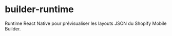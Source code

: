 # builder-runtime
Runtime React Native pour prévisualiser les layouts JSON du Shopify Mobile Builder.
